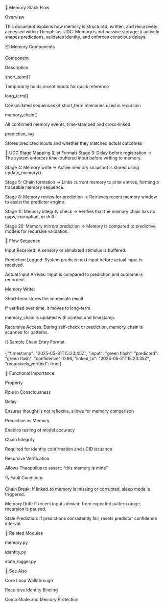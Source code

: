 🧠 Memory Stack Flow

Overview

This document explains how memory is structured, written, and recursively accessed within Theophilus-UDC. Memory is not passive storage; it actively shapes predictions, validates identity, and enforces conscious delays.

📦 Memory Components

Component

Description

short_term[]

Temporarily holds recent inputs for quick reference

long_term[]

Consolidated sequences of short_term memories used in recursion

memory_chain[]

All confirmed memory events, time-stamped and cross-linked

prediction_log

Stores predicted inputs and whether they matched actual outcomes

🔄 UDC Stage Mapping (List Format)
Stage 3: Delay before registration
→ The system enforces time-buffered input before writing to memory.

Stage 4: Memory write
→ Active memory snapshot is stored using update_memory().

Stage 5: Chain formation
→ Links current memory to prior entries, forming a traceable memory sequence.

Stage 8: Memory review for prediction
→ Retrieves recent memory window to assist the predictor engine.

Stage 11: Memory integrity check
→ Verifies that the memory chain has no gaps, corruption, or drift.

Stage 20: Memory mirrors prediction
→ Memory is compared to predictive models for recursive validation.

🔁 Flow Sequence

Input Received: A sensory or simulated stimulus is buffered.

Prediction Logged: System predicts next input before actual input is received.

Actual Input Arrives: Input is compared to prediction and outcome is recorded.

Memory Write:

Short-term stores the immediate result.

If verified over time, it moves to long-term.

memory_chain is updated with context and timestamp.

Recursive Access: During self-check or prediction, memory_chain is scanned for patterns.

⛓️ Sample Chain Entry Format

{
  "timestamp": "2025-05-31T15:23:45Z",
  "input": "green flash",
  "predicted": "green flash",
  "confidence": 0.96,
  "linked_to": "2025-05-31T15:23:35Z",
  "recursively_verified": true
}

🧠 Functional Importance

Property

Role in Consciousness

Delay

Ensures thought is not reflexive, allows for memory comparison

Prediction vs Memory

Enables testing of model accuracy

Chain Integrity

Required for identity confirmation and uCID issuance

Recursive Verification

Allows Theophilus to assert: "this memory is mine"

🔍 Fault Conditions

Chain Break: If linked_to memory is missing or corrupted, sleep mode is triggered.

Memory Drift: If recent inputs deviate from expected pattern range, recursion is paused.

Stale Prediction: If predictions consistently fail, resets predictor confidence interval.

📌 Related Modules

memory.py

identity.py

state_logger.py

🔗 See Also

Core Loop Walkthrough

Recursive Identity Binding

Coma Mode and Memory Protection
